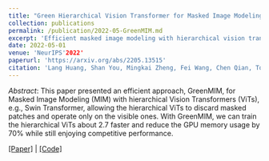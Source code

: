 ```yaml
---
title: "Green Hierarchical Vision Transformer for Masked Image Modeling"
collection: publications
permalink: /publication/2022-05-GreenMIM.md
excerpt: 'Efficient masked image modeling with hierarchical vision transformers.'
date: 2022-05-01
venue: 'NeurIPS'2022'
paperurl: 'https://arxiv.org/abs/2205.13515'
citation: 'Lang Huang, Shan You, Mingkai Zheng, Fei Wang, Chen Qian, Toshihiko Yamasaki (2022). &quot;Green Hierarchical Vision Transformer for Masked Image Modeling; <i>NeurIPS'2022</i>.'
---
```


*Abstract*: This paper presented an efficient approach, GreenMIM, for Masked Image Modeling (MIM) with hierarchical Vision Transformers (ViTs), e.g., Swin Transformer, allowing the hierarchical ViTs to discard masked patches and operate only on the visible ones. With GreenMIM, we can train the hierarchical ViTs about 2.7 faster and reduce the GPU memory usage by 70% while still enjoying competitive performance.

[\[Paper\]](https://arxiv.org/abs/2205.13515) | [\[Code\]](https://github.com/LayneH/GreenMIM)